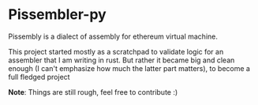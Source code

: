 # Pissembler-py
Pissembly is a dialect of assembly for ethereum virtual machine.

This project started mostly as a scratchpad to validate logic for an assembler that I am writing in rust. But rather it became big and clean enough
(I can't emphasize how much the latter part matters), to become a full fledged project

**Note**: Things are still rough, feel free to contribute :)
